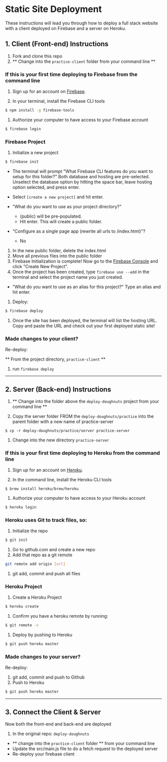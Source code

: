 # Static Site Deployment

These instructions will lead you through how to deploy a full stack website with a client deployed on Firebase and a server on Heroku.

## 1. Client (Front-end) Instructions

1. Fork and clone this repo
1. ** Change into the `practice-client` folder from your command line **

### If this is your first time deploying to Firebase from the command line
1. Sign up for an account on [Firebase](https://firebase.google.com/).

1. In your terminal, install the Firebase CLI tools

  ```sh
  $ npm install -g firebase-tools
  ```

1. Authorize your computer to have access to your Firebase account

  ```sh
  $ firebase login
  ```

### Firebase Project
1. Initialize a new project

  ```sh
  $ firebase init
  ```

  - The terminal will prompt "What Firebase CLI features do you want to setup for this folder?" Both database and hosting are pre-selected. Unselect the database option by hitting the space bar, leave hosting option selected, and press enter.

  - Select `[create a new project]` and hit enter.
  - "What do you want to use as your project directory?"
    - (public) will be pre-populated.
    - Hit enter. This will create a public folder.
  - "Configure as a single page app (rewrite all urls to /index.html)"?
    - No

1. In the new public folder, delete the index.html
1. Move all previous files into the public folder
1. Firebase Initialization is complete! Now go to the [Firebase Console](https://console.firebase.google.com) and click "Create New Project".
1. Once the project has been created, type `firebase use --add` in the terminal and select the project name you just created.
  - "What do you want to use as an alias for this project?" Type an alias and hit enter.
1. Deploy:

  ```sh
  $ firebase deploy
  ```

1. Once the site has been deployed, the terminal will list the hosting URL. Copy and paste the URL and check out your first deployed static site!

### Made changes to your client?

Re-deploy:

** From the project directory, `practice-client` **

1. run `firebase deploy`

--------------

## 2. Server (Back-end) Instructions

1. ** Change into the folder above the `deploy-doughnuts` project from your command line **

1. Copy the server folder FROM the `deploy-doughnuts/practice` into the parent folder with a new name of practice-server
```
$ cp -r deploy-doughnuts/practice/server practice-server
```
1. Change into the new directory `practice-server`
### If this is your first time deploying to Heroku from the command line
1. Sign up for an account on [Heroku](https://www.heroku.com/).

1. In the command line, install the Heroku CLI tools
```
$ brew install heroku/brew/heroku
```

1. Authorize your computer to have access to your Heroku account

  ```sh
  $ heroku login
  ```
### Heroku uses Git to track files, so:
1. Initialize the repo
```sh
$ git init
```
1. Go to github.com and create a new repo
1. Add that repo as a git remote
```sh
git remote add origin [url]
```
1. git add, commit and push all files

### Heroku Project

1. Create a Heroku Project
```sh
$ heroku create
```
1. Confirm you have a heroku remote by running:
```sh
$ git remote -v
```
1. Deploy by pushing to Heroku
```sh
$ git push heroku master
```

### Made changes to your server?

Re-deploy:

1. git add, commit and push to Github
1. Push to Heroku
```sh
$ git push heroku master
```

--------------

## 3. Connect the Client & Server

Now both the front-end and back-end are deployed
1. In the original repo: `deploy-doughnuts`
  - ** change into the `practice-client` folder ** from your command line
  - Update the src/main.js file to do a fetch request to the deployed server
  - Re-deploy your firebase client
